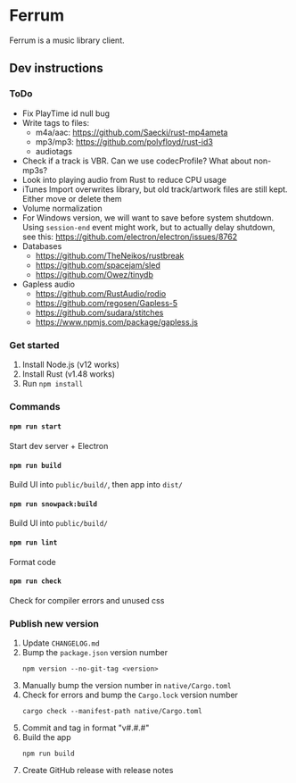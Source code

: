 # Ferrum

Ferrum is a music library client.

## Dev instructions

### ToDo
- Fix PlayTime id null bug
- Write tags to files:
  - m4a/aac: https://github.com/Saecki/rust-mp4ameta
  - mp3/mp3: https://github.com/polyfloyd/rust-id3
  - audiotags
- Check if a track is VBR. Can we use codecProfile? What about non-mp3s?
- Look into playing audio from Rust to reduce CPU usage
- iTunes Import overwrites library, but old track/artwork files are still kept. Either move or delete them
- Volume normalization
- For Windows version, we will want to save before system shutdown. Using `session-end` event might work, but to actually delay shutdown, see this: https://github.com/electron/electron/issues/8762
- Databases
  - https://github.com/TheNeikos/rustbreak
  - https://github.com/spacejam/sled
  - https://github.com/Owez/tinydb
- Gapless audio
  - https://github.com/RustAudio/rodio
  - https://github.com/regosen/Gapless-5
  - https://github.com/sudara/stitches
  - https://www.npmjs.com/package/gapless.js

### Get started

1. Install Node.js (v12 works)
2. Install Rust (v1.48 works)
3. Run `npm install`

### Commands

#### `npm run start`
Start dev server + Electron
#### `npm run build`
Build UI into `public/build/`, then app into `dist/`
#### `npm run snowpack:build`
Build UI into `public/build/`
#### `npm run lint`
Format code
#### `npm run check`
Check for compiler errors and unused css

### Publish new version
1. Update `CHANGELOG.md`
2. Bump the `package.json` version number
    ```
    npm version --no-git-tag <version>
    ```
3. Manually bump the version number in `native/Cargo.toml`
4. Check for errors and bump the `Cargo.lock` version number
    ```
    cargo check --manifest-path native/Cargo.toml
    ```
5. Commit and tag in format "v#.#.#"
6. Build the app
    ```
    npm run build
    ```
7. Create GitHub release with release notes
